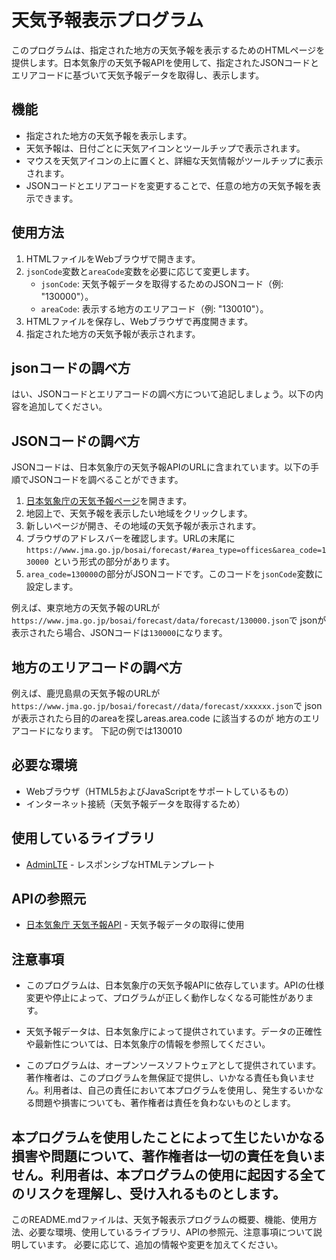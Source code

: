 # 天気予報表示プログラム

このプログラムは、指定された地方の天気予報を表示するためのHTMLページを提供します。日本気象庁の天気予報APIを使用して、指定されたJSONコードとエリアコードに基づいて天気予報データを取得し、表示します。

## 機能

- 指定された地方の天気予報を表示します。
- 天気予報は、日付ごとに天気アイコンとツールチップで表示されます。
- マウスを天気アイコンの上に置くと、詳細な天気情報がツールチップに表示されます。
- JSONコードとエリアコードを変更することで、任意の地方の天気予報を表示できます。

## 使用方法

1. HTMLファイルをWebブラウザで開きます。
2. `jsonCode`変数と`areaCode`変数を必要に応じて変更します。
   - `jsonCode`: 天気予報データを取得するためのJSONコード（例: "130000"）。
   - `areaCode`: 表示する地方のエリアコード（例: "130010"）。
3. HTMLファイルを保存し、Webブラウザで再度開きます。
4. 指定された地方の天気予報が表示されます。

## jsonコードの調べ方

はい、JSONコードとエリアコードの調べ方について追記しましょう。以下の内容を追加してください。

## JSONコードの調べ方

JSONコードは、日本気象庁の天気予報APIのURLに含まれています。以下の手順でJSONコードを調べることができます。

1. [日本気象庁の天気予報ページ](https://www.jma.go.jp/bosai/forecast/)を開きます。
2. 地図上で、天気予報を表示したい地域をクリックします。
3. 新しいページが開き、その地域の天気予報が表示されます。
4. ブラウザのアドレスバーを確認します。URLの末尾に`https://www.jma.go.jp/bosai/forecast/#area_type=offices&area_code=130000
`という形式の部分があります。
5. `area_code=130000`の部分がJSONコードです。このコードを`jsonCode`変数に設定します。

例えば、東京地方の天気予報のURLが`https://www.jma.go.jp/bosai/forecast/data/forecast/130000.json`で
jsonが表示されたら場合、JSONコードは`130000`になります。

## 地方のエリアコードの調べ方

例えば、鹿児島県の天気予報のURLが`https://www.jma.go.jp/bosai/forecast//data/forecast/xxxxxx.json`で
jsonが表示されたら目的のareaを探しareas.area.code に該当するのが 地方のエリアコードになります。
下記の例では130010 

## 必要な環境

- Webブラウザ（HTML5およびJavaScriptをサポートしているもの）
- インターネット接続（天気予報データを取得するため）

## 使用しているライブラリ

- [AdminLTE](https://adminlte.io/) - レスポンシブなHTMLテンプレート

## APIの参照元

- [日本気象庁 天気予報API](https://www.jma.go.jp/bosai/forecast/) - 天気予報データの取得に使用

## 注意事項

- このプログラムは、日本気象庁の天気予報APIに依存しています。APIの仕様変更や停止によって、プログラムが正しく動作しなくなる可能性があります。
- 天気予報データは、日本気象庁によって提供されています。データの正確性や最新性については、日本気象庁の情報を参照してください。

- このプログラムは、オープンソースソフトウェアとして提供されています。著作権者は、このプログラムを無保証で提供し、いかなる責任も負いません。利用者は、自己の責任において本プログラムを使用し、発生するいかなる問題や損害についても、著作権者は責任を負わないものとします。

本プログラムを使用したことによって生じたいかなる損害や問題について、著作権者は一切の責任を負いません。利用者は、本プログラムの使用に起因する全てのリスクを理解し、受け入れるものとします。
---

このREADME.mdファイルは、天気予報表示プログラムの概要、機能、使用方法、必要な環境、使用しているライブラリ、APIの参照元、注意事項について説明しています。
必要に応じて、追加の情報や変更を加えてください。
